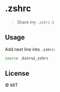 .zshrc
=====

> Share my `.zshrc` :)

## Usage

Add next line into `.zshrc`:

```bash
source .binrui_zshrc
```

## License

&copy; MIT
